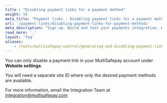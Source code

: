 ```yaml
---
title : "Disabling payment links for a payment method"
weight: 50
meta_title: "Payment links - Disabling payment links for a payment method - MultiSafepay Docs"
url: '/payment-links/disabling-payment-links-for-payment-methods'
meta_description: "Sign up. Build and test your payments integration. Explore our products and services. Use our API Reference, SDKs, and wrappers. Get support."
read_more: '.'
layout: 'faq'
aliases:
    - /tools/multisafepay-control/generating-and-disabling-payment-links
---
```


You can only disable a payment link in your MultiSafepay account under **Website settings**. 

You will need a separate site ID where only the desired payment methods are available. 

For more information, email the Integration Team at <integration@multisafepay.com>